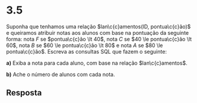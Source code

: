# 3.5

Suponha que tenhamos uma relação $lan\c{c}amentos(ID, pontua\c{c}ão)$ e queiramos atribuir notas aos alunos com base na pontuação da seguinte forma: nota $F$ se $pontua\c{c}ão \lt 40$, nota $C$ se $40 \le pontua\c{c}ão \lt 60$, nota $B$ se $60 \le pontua\c{c}ão \lt 80$ e nota $A$ se $80 \le pontua\c{c}ão$. Escreva as consultas SQL que fazem o seguinte:

**a)** Exiba a nota para cada aluno, com base na relação $lan\c{c}amentos$.

**b)** Ache o número de alunos com cada nota.

## Resposta
